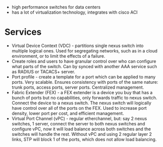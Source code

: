 - high performance switches for data centers
- has a lot of virtualization technology, integrates with cisco ACI





# Services
- Virtual Device Context (VDC) - partitions single nexus switch into multiple logical ones. Used for segregating networks, such as in a cloud environment, or to limit the effects of a failure.
- Create roles and users to have granular control over who can configure what parts of the switch. Can by synced with another AAA service such as RADIUS or TACACS+ server.
- Port profile - create a template for a port which can be applied to many ports. Very scalable. Ensures consistency with ports of the same nature: trunk ports, access ports, server ports. Centralized management. 
- Fabric Extender (FEX) - a FEX extender is a device you buy that has a bunch of ports but no capabilities, only forwards traffic to nexus switch. Connect the device to a nexus switch. The nexus switch will logically have control over all of the ports on the FEX. Used to increase port density, lower port per cost, and efficient management.
- Virtual Port Channel (vPC) - regular etherchannel, but: say 2 nexus switches, 1 server, connect the server to both nexus switches and configure vPC, now it will load balance across both switches and the switches will handle the rest. Without vPC and using 2 regular layer 2 links, STP will block 1 of the ports, which does not allow load balancing.